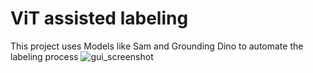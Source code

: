 # ViT assisted labeling
This project uses Models like Sam and Grounding Dino to automate the labeling process
![gui_screenshot](https://github.com/SivaTSS/ViT_assisted_labeling/assets/101558717/b024b1ee-93a1-42d4-9e00-b87e6ef33201)
